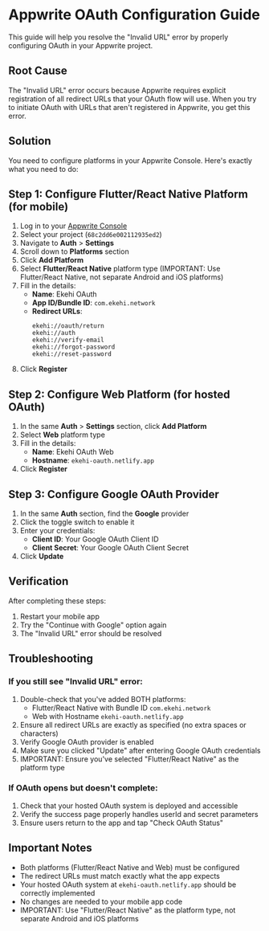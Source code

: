 # Appwrite OAuth Configuration Guide

This guide will help you resolve the "Invalid URL" error by properly configuring OAuth in your Appwrite project.

## Root Cause

The "Invalid URL" error occurs because Appwrite requires explicit registration of all redirect URLs that your OAuth flow will use. When you try to initiate OAuth with URLs that aren't registered in Appwrite, you get this error.

## Solution

You need to configure platforms in your Appwrite Console. Here's exactly what you need to do:

## Step 1: Configure Flutter/React Native Platform (for mobile)

1. Log in to your [Appwrite Console](https://cloud.appwrite.io/console)
2. Select your project (`68c2dd6e002112935ed2`)
3. Navigate to **Auth** > **Settings**
4. Scroll down to **Platforms** section
5. Click **Add Platform**
6. Select **Flutter/React Native** platform type (IMPORTANT: Use Flutter/React Native, not separate Android and iOS platforms)
7. Fill in the details:
   - **Name**: Ekehi OAuth
   - **App ID/Bundle ID**: `com.ekehi.network`
   - **Redirect URLs**:
     ```
     ekehi://oauth/return
     ekehi://auth
     ekehi://verify-email
     ekehi://forgot-password
     ekehi://reset-password
     ```
8. Click **Register**

## Step 2: Configure Web Platform (for hosted OAuth)

1. In the same **Auth** > **Settings** section, click **Add Platform**
2. Select **Web** platform type
3. Fill in the details:
   - **Name**: Ekehi OAuth Web
   - **Hostname**: `ekehi-oauth.netlify.app`
4. Click **Register**

## Step 3: Configure Google OAuth Provider

1. In the same **Auth** section, find the **Google** provider
2. Click the toggle switch to enable it
3. Enter your credentials:
   - **Client ID**: Your Google OAuth Client ID
   - **Client Secret**: Your Google OAuth Client Secret
4. Click **Update**

## Verification

After completing these steps:

1. Restart your mobile app
2. Try the "Continue with Google" option again
3. The "Invalid URL" error should be resolved

## Troubleshooting

### If you still see "Invalid URL" error:

1. Double-check that you've added BOTH platforms:
   - Flutter/React Native with Bundle ID `com.ekehi.network`
   - Web with Hostname `ekehi-oauth.netlify.app`
2. Ensure all redirect URLs are exactly as specified (no extra spaces or characters)
3. Verify Google OAuth provider is enabled
4. Make sure you clicked "Update" after entering Google OAuth credentials
5. IMPORTANT: Ensure you've selected "Flutter/React Native" as the platform type

### If OAuth opens but doesn't complete:

1. Check that your hosted OAuth system is deployed and accessible
2. Verify the success page properly handles userId and secret parameters
3. Ensure users return to the app and tap "Check OAuth Status"

## Important Notes

- Both platforms (Flutter/React Native and Web) must be configured
- The redirect URLs must match exactly what the app expects
- Your hosted OAuth system at `ekehi-oauth.netlify.app` should be correctly implemented
- No changes are needed to your mobile app code
- IMPORTANT: Use "Flutter/React Native" as the platform type, not separate Android and iOS platforms